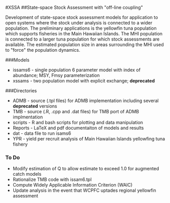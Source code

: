 
#XSSA
##State-space Stock Assessment with "off-line coupling"


Development of state-space stock assessment models for application to open systems where the stock under analysis is connected to a wider population. The preliminary applications is the yellowfin tuna population which supports fisheries in the Main Hawaiian Islands. The MHI population is connected to a larger tuna population for which stock assessments are available. The estimated population size in areas surrounding the MHI used to "force" the population dynamics.

###Models

* issams6 - single population 6 parameter model with index of abundance; MSY, Fmsy parameterization
* xssams - two population model with explicit exchange; __deprecated__


###Directories

* ADMB - source (.tpl files) for ADMB implementation including several __deprecated__ versions
*	TMB - source (.R, .cpp and .dat files) for TMB port of ADMB implmentation
*	scripts - R and bash scripts for plotting and data manipulation
*	Reports - LaTeX and pdf documentaiton of models and results
* dat - data file to run isams6
*	YPR - yield per recruit analysis of Main Hawaiian Islands yellowfing tuna fishery

### To Do
* Modify estimation of Q to allow estimate to exceed 1.0 for augmented catch models
* Rationalize TMB code with issam6.tpl
* Compute Widely Applicable Information Criterion (WAIC)
* Update analysis in the event that WCPFC uptades regional yellowfin assessment


